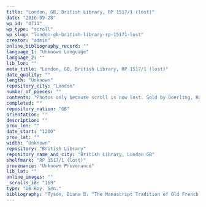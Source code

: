 ```yaml
---
title: "London, GB, British Library, RP 1517/1 (lost)"
date: "2016-09-28"
wp_id: "4711"
wp_type: "scroll"
wp_slug: "london-gb-british-library-rp-15171-lost"
creator: "admin"
online_bibliography_record: ""
language_1: "Unknown Language"
language_2: ""
lib_lon: ""
meta_title: "London, GB, British Library, RP 1517/1 (lost)"
date_quality: ""
length: "Unknown"
repository_city: "London"
number_of_pieces: ""
contents: "Photos only because scroll is now lost. Sold by Doerling, Hamburg, 1987."
completed: ""
repository_nation: "GB"
orientation: ""
description: ""
prov_lon: ""
date_start: "1200"
prov_lat: ""
width: "Unknown"
repository: "British Library"
repository_name_and_city: "British Library, London GB"
shelfmark: "RP 1517/1 (lost)"
provenance: "Unknown Provenance"
lib_lat: ""
online_images: ""
_scrolls_id: "169"
type: "GB Roy. Gen."
bibliography: "Tyson, Diana B. “The Manuscript Tradition of Old French Prose Brut Rolls.” Scriptorium 55 (2001): 107–18, BL9."
---
```



